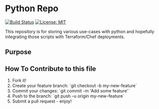 # Python Repo

[![Build Status](https://travis-ci.com/adamwday/python-junk.svg?branch=master)](https://travis-ci.com/adamwday/python-junk)
[![License: MIT](https://img.shields.io/badge/License-MIT-yellow.svg)](https://opensource.org/licenses/MIT)

This repository is for storing various use-cases with python and hopefully
integrating those scripts with Terraform/Chef deployments.

## Purpose

## How To Contribute to this file

<ol>
    <li>Fork it!</li>
    <li>Create your feature branch: `git checkout -b my-new-feature`</li>
    <li>Commit your changes: `git commit -m 'Add some feature'`</li>
    <li>Push to the branch: `git push -u origin my-new-feature`</li>
    <li>Submit a pull request - enjoy!</li>
</ol>
